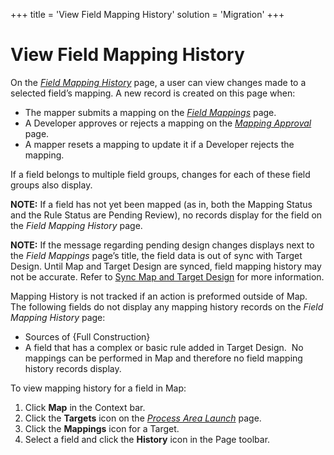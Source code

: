 +++
title = 'View Field Mapping History'
solution = 'Migration'
+++

# View Field Mapping History

On the *[Field Mapping History](../Page_Desc/Field_Mapping_History)*
page, a user can view changes made to a selected field’s mapping. A new
record is created on this page when:

  - The mapper submits a mapping on the *[Field
    Mappings](../Page_Desc/Field_Mappings_H)* page.
  - A Developer approves or rejects a mapping on the *[Mapping
    Approval](../Page_Desc/Mapping_Approval_H)* page.
  - A mapper resets a mapping to update it if a Developer rejects the
    mapping.

If a field belongs to multiple field groups, changes for each of these
field groups also display.

**NOTE:** If a field has not yet been mapped (as in, both the Mapping
Status and the Rule Status are Pending Review), no records display for
the field on the *Field Mapping History* page.

**NOTE:** If the message regarding pending design changes displays next
to the *Field Mappings* page’s title, the field data is out of sync with
Target Design. Until Map and Target Design are synced, field mapping
history may not be accurate. Refer to [Sync Map and Target
Design](../../Design/Use_Cases/Sync_Map_and_Target_Design_TD) for
more information.

Mapping History is not tracked if an action is preformed outside of Map.
The following fields do not display any mapping history records on the
*Field Mapping History* page:

  - Sources of {Full Construction}
  - A field that has a complex or basic rule added in Target Design.  No
    mappings can be performed in Map and therefore no field mapping
    history records display.

To view mapping history for a field in Map:

1.  Click <span style="font-weight: bold;">Map</span> in the Context
    bar.
2.  Click the <span style="font-weight: bold;">Targets</span> icon on
    the *[Process Area
    Launch](../Page_Desc/Process_Area_Launch_map)* page.
3.  Click the <span style="font-weight: bold;">Mappings</span> icon for
    a Target.
4.  Select a field and click the
    <span style="font-weight: bold;">History</span> icon in the Page
    toolbar.
